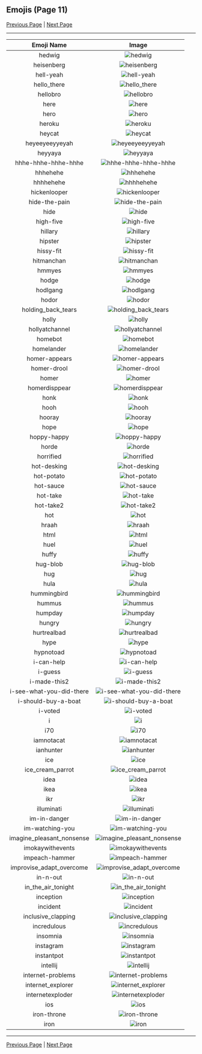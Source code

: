 
## Emojis (Page 11)

[Previous Page](/docs/denverdevs/page-g-0010.md)
  | [Next Page](/docs/denverdevs/page-i-0012.md)

<hr />

|Emoji Name|Image|
| :-: | :-: |
|hedwig| ![hedwig](/emojis/denverdevs/hedwig.png)|
|heisenberg| ![heisenberg](/emojis/denverdevs/heisenberg.png)|
|hell-yeah| ![hell-yeah](/emojis/denverdevs/hell-yeah.png)|
|hello_there| ![hello_there](/emojis/denverdevs/hello_there.gif)|
|hellobro| ![hellobro](/emojis/denverdevs/hellobro.gif)|
|here| ![here](/emojis/denverdevs/here.png)|
|hero| ![hero](/emojis/denverdevs/hero.jpg)|
|heroku| ![heroku](/emojis/denverdevs/heroku.png)|
|heycat| ![heycat](/emojis/denverdevs/heycat.png)|
|heyeeyeeyyeyah| ![heyeeyeeyyeyah](/emojis/denverdevs/heyeeyeeyyeyah.gif)|
|heyyaya| ![heyyaya](/emojis/denverdevs/heyyaya.gif)|
|hhhe-hhhe-hhhe-hhhe| ![hhhe-hhhe-hhhe-hhhe](/emojis/denverdevs/hhhe-hhhe-hhhe-hhhe.gif)|
|hhhehehe| ![hhhehehe](/emojis/denverdevs/hhhehehe.gif)|
|hhhhehehe| ![hhhhehehe](/emojis/denverdevs/hhhhehehe.gif)|
|hickenlooper| ![hickenlooper](/emojis/denverdevs/hickenlooper.png)|
|hide-the-pain| ![hide-the-pain](/emojis/denverdevs/hide-the-pain.png)|
|hide| ![hide](/emojis/denverdevs/hide.png)|
|high-five| ![high-five](/emojis/denverdevs/high-five.gif)|
|hillary| ![hillary](/emojis/denverdevs/hillary.gif)|
|hipster| ![hipster](/emojis/denverdevs/hipster.png)|
|hissy-fit| ![hissy-fit](/emojis/denverdevs/hissy-fit.gif)|
|hitmanchan| ![hitmanchan](/emojis/denverdevs/hitmanchan.gif)|
|hmmyes| ![hmmyes](/emojis/denverdevs/hmmyes.gif)|
|hodge| ![hodge](/emojis/denverdevs/hodge.png)|
|hodlgang| ![hodlgang](/emojis/denverdevs/hodlgang.png)|
|hodor| ![hodor](/emojis/denverdevs/hodor.png)|
|holding_back_tears| ![holding_back_tears](/emojis/denverdevs/holding_back_tears.gif)|
|holly| ![holly](/emojis/denverdevs/holly.jpg)|
|hollyatchannel| ![hollyatchannel](/emojis/denverdevs/hollyatchannel.jpg)|
|homebot| ![homebot](/emojis/denverdevs/homebot.png)|
|homelander| ![homelander](/emojis/denverdevs/homelander.png)|
|homer-appears| ![homer-appears](/emojis/denverdevs/homer-appears.gif)|
|homer-drool| ![homer-drool](/emojis/denverdevs/homer-drool.png)|
|homer| ![homer](/emojis/denverdevs/homer.gif)|
|homerdisppear| ![homerdisppear](/emojis/denverdevs/homerdisppear.gif)|
|honk| ![honk](/emojis/denverdevs/honk.png)|
|hooh| ![hooh](/emojis/denverdevs/hooh.png)|
|hooray| ![hooray](/emojis/denverdevs/hooray.gif)|
|hope| ![hope](/emojis/denverdevs/hope.png)|
|hoppy-happy| ![hoppy-happy](/emojis/denverdevs/hoppy-happy.gif)|
|horde| ![horde](/emojis/denverdevs/horde.jpg)|
|horrified| ![horrified](/emojis/denverdevs/horrified.gif)|
|hot-desking| ![hot-desking](/emojis/denverdevs/hot-desking.png)|
|hot-potato| ![hot-potato](/emojis/denverdevs/hot-potato.gif)|
|hot-sauce| ![hot-sauce](/emojis/denverdevs/hot-sauce.png)|
|hot-take| ![hot-take](/emojis/denverdevs/hot-take.png)|
|hot-take2| ![hot-take2](/emojis/denverdevs/hot-take2.gif)|
|hot| ![hot](/emojis/denverdevs/hot.gif)|
|hraah| ![hraah](/emojis/denverdevs/hraah.png)|
|html| ![html](/emojis/denverdevs/html.png)|
|huel| ![huel](/emojis/denverdevs/huel.png)|
|huffy| ![huffy](/emojis/denverdevs/huffy.gif)|
|hug-blob| ![hug-blob](/emojis/denverdevs/hug-blob.png)|
|hug| ![hug](/emojis/denverdevs/hug.gif)|
|hula| ![hula](/emojis/denverdevs/hula.gif)|
|hummingbird| ![hummingbird](/emojis/denverdevs/hummingbird.png)|
|hummus| ![hummus](/emojis/denverdevs/hummus.png)|
|humpday| ![humpday](/emojis/denverdevs/humpday.png)|
|hungry| ![hungry](/emojis/denverdevs/hungry.gif)|
|hurtrealbad| ![hurtrealbad](/emojis/denverdevs/hurtrealbad.png)|
|hype| ![hype](/emojis/denverdevs/hype.gif)|
|hypnotoad| ![hypnotoad](/emojis/denverdevs/hypnotoad.gif)|
|i-can-help| ![i-can-help](/emojis/denverdevs/i-can-help.png)|
|i-guess| ![i-guess](/emojis/denverdevs/i-guess.gif)|
|i-made-this2| ![i-made-this2](/emojis/denverdevs/i-made-this2.jpg)|
|i-see-what-you-did-there| ![i-see-what-you-did-there](/emojis/denverdevs/i-see-what-you-did-there.png)|
|i-should-buy-a-boat| ![i-should-buy-a-boat](/emojis/denverdevs/i-should-buy-a-boat.png)|
|i-voted| ![i-voted](/emojis/denverdevs/i-voted.jpg)|
|i| ![i](/emojis/denverdevs/i.jpg)|
|i70| ![i70](/emojis/denverdevs/i70.png)|
|iamnotacat| ![iamnotacat](/emojis/denverdevs/iamnotacat.png)|
|ianhunter| ![ianhunter](/emojis/denverdevs/ianhunter.jpg)|
|ice| ![ice](/emojis/denverdevs/ice.png)|
|ice_cream_parrot| ![ice_cream_parrot](/emojis/denverdevs/ice_cream_parrot.gif)|
|idea| ![idea](/emojis/denverdevs/idea.gif)|
|ikea| ![ikea](/emojis/denverdevs/ikea.png)|
|ikr| ![ikr](/emojis/denverdevs/ikr.png)|
|illuminati| ![illuminati](/emojis/denverdevs/illuminati.png)|
|im-in-danger| ![im-in-danger](/emojis/denverdevs/im-in-danger.png)|
|im-watching-you| ![im-watching-you](/emojis/denverdevs/im-watching-you.png)|
|imagine_pleasant_nonsense| ![imagine_pleasant_nonsense](/emojis/denverdevs/imagine_pleasant_nonsense.png)|
|imokaywithevents| ![imokaywithevents](/emojis/denverdevs/imokaywithevents.gif)|
|impeach-hammer| ![impeach-hammer](/emojis/denverdevs/impeach-hammer.png)|
|improvise_adapt_overcome| ![improvise_adapt_overcome](/emojis/denverdevs/improvise_adapt_overcome.jpg)|
|in-n-out| ![in-n-out](/emojis/denverdevs/in-n-out.png)|
|in_the_air_tonight| ![in_the_air_tonight](/emojis/denverdevs/in_the_air_tonight.jpg)|
|inception| ![inception](/emojis/denverdevs/inception.gif)|
|incident| ![incident](/emojis/denverdevs/incident.png)|
|inclusive_clapping| ![inclusive_clapping](/emojis/denverdevs/inclusive_clapping.gif)|
|incredulous| ![incredulous](/emojis/denverdevs/incredulous.png)|
|insomnia| ![insomnia](/emojis/denverdevs/insomnia.gif)|
|instagram| ![instagram](/emojis/denverdevs/instagram.gif)|
|instantpot| ![instantpot](/emojis/denverdevs/instantpot.png)|
|intellij| ![intellij](/emojis/denverdevs/intellij.png)|
|internet-problems| ![internet-problems](/emojis/denverdevs/internet-problems.png)|
|internet_explorer| ![internet_explorer](/emojis/denverdevs/internet_explorer.png)|
|internetexploder| ![internetexploder](/emojis/denverdevs/internetexploder.gif)|
|ios| ![ios](/emojis/denverdevs/ios.png)|
|iron-throne| ![iron-throne](/emojis/denverdevs/iron-throne.png)|
|iron| ![iron](/emojis/denverdevs/iron.jpg)|

<hr/>

[Previous Page](/docs/denverdevs/page-g-0010.md)
  | [Next Page](/docs/denverdevs/page-i-0012.md)